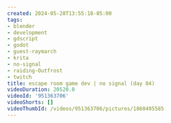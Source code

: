 ```yaml
---
created: 2024-05-28T13:55:18-05:00
tags:
- blender
- development
- gdscript
- godot
- guest-raymarch
- krita
- no-signal
- raiding-Outfrost
- twitch
title: escape room game dev | no signal (day 84)
videoDuration: 20520.0
videoId: '951363706'
videoShorts: []
videoThumbId: /videos/951363706/pictures/1860495585
---
```

